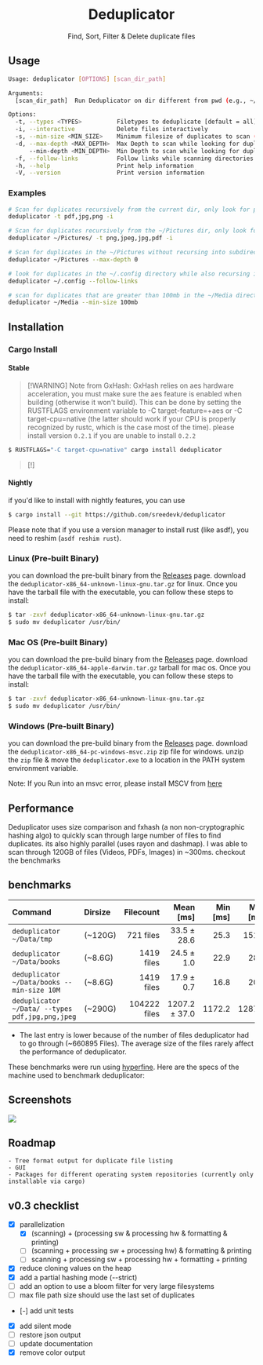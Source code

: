 <h1 align="center">Deduplicator</h1>

<p align="center">
  Find, Sort, Filter & Delete duplicate files 
</p>

## Usage

```bash
Usage: deduplicator [OPTIONS] [scan_dir_path]

Arguments:
  [scan_dir_path]  Run Deduplicator on dir different from pwd (e.g., ~/Pictures )

Options:
  -t, --types <TYPES>          Filetypes to deduplicate [default = all]
  -i, --interactive            Delete files interactively
  -s, --min-size <MIN_SIZE>    Minimum filesize of duplicates to scan (e.g., 100B/1K/2M/3G/4T) [default: 1b]
  -d, --max-depth <MAX_DEPTH>  Max Depth to scan while looking for duplicates
      --min-depth <MIN_DEPTH>  Min Depth to scan while looking for duplicates
  -f, --follow-links           Follow links while scanning directories
  -h, --help                   Print help information
  -V, --version                Print version information
```
### Examples

```bash
# Scan for duplicates recursively from the current dir, only look for png, jpg & pdf file types & interactively delete files
deduplicator -t pdf,jpg,png -i

# Scan for duplicates recursively from the ~/Pictures dir, only look for png, jpeg, jpg & pdf file types & interactively delete files
deduplicator ~/Pictures/ -t png,jpeg,jpg,pdf -i

# Scan for duplicates in the ~/Pictures without recursing into subdirectories
deduplicator ~/Pictures --max-depth 0

# look for duplicates in the ~/.config directory while also recursing into symbolic link paths
deduplicator ~/.config --follow-links

# scan for duplicates that are greater than 100mb in the ~/Media directory
deduplicator ~/Media --min-size 100mb
```

## Installation

### Cargo Install

#### Stable

> [!WARNING] Note from GxHash: GxHash relies on aes hardware acceleration, you must make sure the aes feature is enabled when building (otherwise it won't build). This can be done by setting the RUSTFLAGS environment variable to -C target-feature=+aes or -C target-cpu=native (the latter should work if your CPU is properly recognized by rustc, which is the case most of the time).
> please install version `0.2.1`  if you are unable to install `0.2.2`

```bash
$ RUSTFLAGS="-C target-cpu=native" cargo install deduplicator
```

> [!]

#### Nightly

if you'd like to install with nightly features, you can use

```bash
$ cargo install --git https://github.com/sreedevk/deduplicator
```
Please note that if you use a version manager to install rust (like asdf), you need to reshim (`asdf reshim rust`).

### Linux (Pre-built Binary)

you can download the pre-built binary from the [Releases](https://github.com/sreedevk/deduplicator/releases) page.
download the `deduplicator-x86_64-unknown-linux-gnu.tar.gz` for linux. Once you have the tarball file with the executable,
you can follow these steps to install:

```bash
$ tar -zxvf deduplicator-x86_64-unknown-linux-gnu.tar.gz
$ sudo mv deduplicator /usr/bin/
```

### Mac OS (Pre-built Binary)

you can download the pre-build binary from the [Releases](https://github.com/sreedevk/deduplicator/releases) page.
download the `deduplicator-x86_64-apple-darwin.tar.gz` tarball for mac os. Once you have the tarball file with the executable, you can follow these steps to install:

```bash
$ tar -zxvf deduplicator-x86_64-unknown-linux-gnu.tar.gz
$ sudo mv deduplicator /usr/bin/
```

### Windows (Pre-built Binary)

you can download the pre-build binary from the [Releases](https://github.com/sreedevk/deduplicator/releases) page.
download the `deduplicator-x86_64-pc-windows-msvc.zip` zip file for windows. unzip the `zip`  file & move the `deduplicator.exe` to a location in the PATH system environment variable.

Note: If you Run into an msvc error, please install MSCV from [here](https://learn.microsoft.com/en-us/cpp/windows/latest-supported-vc-redist?view=msvc-170)

## Performance

Deduplicator uses size comparison and fxhash (a non non-cryptographic hashing algo) to quickly scan through large number of files to find duplicates. its also highly parallel (uses rayon and dashmap). I was able to scan through 120GB of files (Videos, PDFs, Images) in ~300ms. checkout the benchmarks

## benchmarks

| Command | Dirsize | Filecount | Mean [ms] | Min [ms] | Max [ms] | Relative |
|:---|:---|---:|---:|---:|---:|---:|
| `deduplicator ~/Data/tmp` | (~120G) | 721 files | 33.5 ± 28.6 | 25.3 | 151.5 | 1.87 ± 1.60 |
| `deduplicator ~/Data/books` | (~8.6G) | 1419 files | 24.5 ± 1.0 | 22.9 | 28.1 | 1.37 ± 0.08 |
| `deduplicator ~/Data/books --min-size 10M` | (~8.6G) | 1419 files | 17.9 ± 0.7 | 16.8 | 20.0 | 1.00 |
| `deduplicator ~/Data/ --types pdf,jpg,png,jpeg` | (~290G) | 104222 files | 1207.2 ± 37.0 | 1172.2 | 1287.7 | 67.27 ± 3.33 |

* The last entry is lower because of the number of files deduplicator had to go through (~660895 Files). The average size of the files rarely affect the performance of deduplicator.

These benchmarks were run using [hyperfine](https://github.com/sharkdp/hyperfine). Here are the specs of the machine used to benchmark deduplicator:

## Screenshots

![](https://user-images.githubusercontent.com/36154121/213618143-e5182e39-731e-4817-87dd-1a6a0f38a449.gif)

## Roadmap
    - Tree format output for duplicate file listing
    - GUI
    - Packages for different operating system repositories (currently only installable via cargo) 

## v0.3 checklist
- [x] parallelization
    - [x] (scanning) + (processing sw & processing hw & formatting & printing)
    - [ ] (scanning + processing sw + processing hw) & formatting & printing
    - [ ] scanning + processing sw + processing hw + formatting + printing
- [x] reduce cloning values on the heap
- [x] add a partial hashing mode (--strict)
- [ ] add an option to use a bloom filter for very large filesystems
- [ ] max file path size should use the last set of duplicates
- [-] add unit tests
- [x] add silent mode
- [ ] restore json output
- [ ] update documentation
- [x] remove color output
